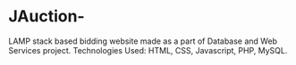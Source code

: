 # JAuction-

LAMP stack based bidding website made as a part of Database and Web Services project.
Technologies Used: HTML, CSS, Javascript, PHP, MySQL.
